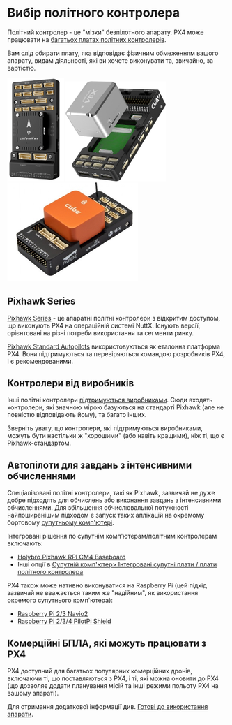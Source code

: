 # Вибір політного контролера

Політний контролер - це "мізки" безпілотного апарату. PX4 може працювати на [багатьох платах політних контролерів](../flight_controller/README.md).

Вам слід обирати плату, яка відповідає фізичним обмеженням вашого апарату, видам діяльності, які ви хочете виконувати та, звичайно, за вартістю.

<img src="../../assets/flight_controller/pixhawk6x/pixhawk6x_hero_upright.png" width="130px" title="Holybro Pixhawk6X" /> <img src="../../assets/flight_controller/cuav_pixhawk_v6x/pixhawk_v6x.jpg" width="230px" title="CUAV Pixhawk 6X"  /> <img src="../../assets/flight_controller/cube/orange/cube_orange_hero.jpg" width="300px" title="CubePilot Cube Orange" />


## Pixhawk Series

[Pixhawk Series](../flight_controller/pixhawk_series.md) - це апаратні політні контролери з відкритим доступом, що виконують PX4 на операційній системі NuttX. Існують версії, орієнтовані на різні потреби використання та сегменти ринку.

[Pixhawk Standard Autopilots](../flight_controller/autopilot_pixhawk_standard.md) використовуються як еталонна платформа PX4. Вони підтримуються та перевіряються командою розробників PX4, і є рекомендованими.

## Контролери від виробників

Інші політні контролери [підтримуються виробниками](../flight_controller/autopilot_manufacturer_supported.md). Сюди входять контролери, які значною мірою базуються на стандарті Pixhawk (але не повністю відповідають йому), та багато інших.

Зверніть увагу, що контролери, які підтримуються виробниками, можуть бути настільки ж "хорошими" (або навіть кращими), ніж ті, що є Pixhawk-стандартом.

## Автопілоти для завдань з інтенсивними обчисленнями

Спеціалізовані політні контролери, такі як Pixhawk, зазвичай не дуже добре підходять для обчислень або виконання завдань з інтенсивними обчисленнями. Для збільшення обчислювальної потужності найпоширенішим підходом є запуск таких аплікацій на окремому бортовому [супутньому комп'ютері](../companion_computer/README.md).

Інтегровані рішення по супутнім комп'ютерам/політним контролерам включають:

- [Holybro Pixhawk RPI CM4 Baseboard](../companion_computer/holybro_pixhawk_rpi_cm4_baseboard.md)
- Інші опції в [Супутній комп'ютер> Інтегровані супутні плати / плати політного контролера](../companion_computer/README.md#integrated-companion-flight-controller-boards)


PX4 також може нативно виконуватися на Raspberry Pi (цей підхід зазвичай не вважається таким же "надійним", як використання окремого супутнього комп'ютера):

- [Raspberry Pi 2/3 Navio2](../flight_controller/raspberry_pi_navio2.md)
- [Raspberry Pi 2/3/4 PilotPi Shield](../flight_controller/raspberry_pi_pilotpi.md)


## Комерційні БПЛА, які можуть працювати з PX4

PX4 доступний для багатьох популярних комерційних дронів, включаючи ті, що поставляються з PX4, і ті, які можна оновити до PX4 (що дозволяє додати планування місій та інші режими польоту PX4 на вашому апараті).

Для отримання додаткової інформації див. [Готові до використання апарати](../complete_vehicles/README.md).


